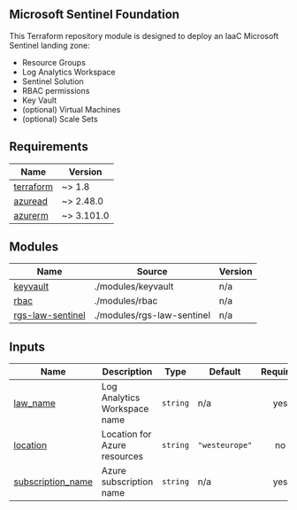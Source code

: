 ## Microsoft Sentinel Foundation

This Terraform repository module is designed to deploy an IaaC Microsoft Sentinel landing zone:
- Resource Groups 
- Log Analytics Workspace 
- Sentinel Solution 
- RBAC permissions
- Key Vault
- (optional) Virtual Machines
- (optional) Scale Sets
<!-- BEGIN_TF_DOCS -->
## Requirements

| Name | Version |
|------|---------|
| <a name="requirement_terraform"></a> [terraform](#requirement\_terraform) | ~> 1.8 |
| <a name="requirement_azuread"></a> [azuread](#requirement\_azuread) | ~> 2.48.0 |
| <a name="requirement_azurerm"></a> [azurerm](#requirement\_azurerm) | ~> 3.101.0 |

## Modules

| Name | Source | Version |
|------|--------|---------|
| <a name="module_keyvault"></a> [keyvault](#module\_keyvault) | ./modules/keyvault | n/a |
| <a name="module_rbac"></a> [rbac](#module\_rbac) | ./modules/rbac | n/a |
| <a name="module_rgs-law-sentinel"></a> [rgs-law-sentinel](#module\_rgs-law-sentinel) | ./modules/rgs-law-sentinel | n/a |

## Inputs

| Name | Description | Type | Default | Required |
|------|-------------|------|---------|:--------:|
| <a name="input_law_name"></a> [law\_name](#input\_law\_name) | Log Analytics Workspace name | `string` | n/a | yes |
| <a name="input_location"></a> [location](#input\_location) | Location for Azure resources | `string` | `"westeurope"` | no |
| <a name="input_subscription_name"></a> [subscription\_name](#input\_subscription\_name) | Azure subscription name | `string` | n/a | yes |
<!-- END_TF_DOCS -->